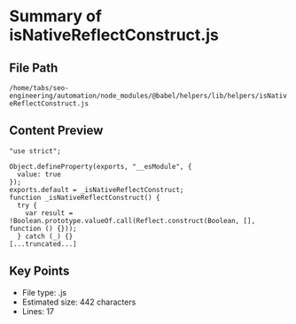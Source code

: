 # Summary of isNativeReflectConstruct.js
  
## File Path
`/home/tabs/seo-engineering/automation/node_modules/@babel/helpers/lib/helpers/isNativeReflectConstruct.js`

## Content Preview
```
"use strict";

Object.defineProperty(exports, "__esModule", {
  value: true
});
exports.default = _isNativeReflectConstruct;
function _isNativeReflectConstruct() {
  try {
    var result = !Boolean.prototype.valueOf.call(Reflect.construct(Boolean, [], function () {}));
  } catch (_) {}
[...truncated...]
```

## Key Points
- File type: .js
- Estimated size: 442 characters
- Lines: 17
